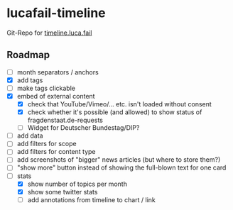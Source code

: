 # lucafail-timeline
Git-Repo for [timeline.luca.fail](https://timeline.luca.fail/)
## Roadmap
- [ ] month separators / anchors
- [x] add tags
- [ ] make tags clickable
- [x] embed of external content
  - [x] check that YouTube/Vimeo/... etc. isn't loaded without consent
  - [x] check whether it's possible (and allowed) to show status of fragdenstaat.de-requests
  - [ ] Widget for Deutscher Bundestag/DIP?
- [ ] add data
- [ ] add filters for scope
- [ ] add filters for content type
- [ ] add screenshots of "bigger" news articles (but where to store them?)
- [ ] "show more" button instead of showing the full-blown text for one card
- [ ] stats
  - [x] show number of topics per month
  - [x] show some twitter stats
  - [ ] add annotations from timeline to chart / link